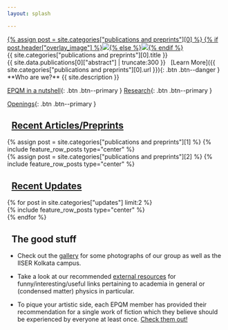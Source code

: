 ```yaml
---
layout: splash

---
```


<div class="home_banner_image">
<a href="{{ site.categories["publications and preprints"][0].url }}">
{% assign post = site.categories["publications and preprints"][0] %}
{% if post.header["overlay_image"] %}<img src="{{ post.header["overlay_image"] }}">{% else %}<img src="{{ post.header["image"] }}">{% endif %}
</a>
</div>

<div class="home__column__main" markdown=1>
 <div class="home__column_skewed" markdown=1>
  <div class="home__banner__title" markdown=1>
  {{ site.categories["publications and preprints"][0].title }}
  </div> 
  <span class="home__banner__abstract" markdown=1> 
  {{ site.data.publications[0]["abstract"] | truncate:300 }}
  </span> &nbsp;&nbsp;[Learn More]({{ site.categories["publications and preprints"][0].url }}){: .btn .btn--danger }
 </div>
 <div class="home__column_skewed" markdown=1>
  **Who are we?**
  <span class="epqm_description">{{ site.description }}</span>

  [EPQM in a nutshell](/about/#what-is-epqm){: .btn .btn--primary }
  [Research](/research/#overview-of-our-research){: .btn .btn--primary }

  [Openings](/about/#openings){: .btn .btn--primary }
 </div>
</div>


## <i class="fas fa-bookmark"></i>&nbsp;&nbsp;[Recent Articles/Preprints](/posts/)
<div class="home__column__main" markdown=1>
 <div class="home__column" markdown=1>
 {% assign post = site.categories["publications and preprints"][1] %}
 {% include feature_row_posts type="center" %}
 </div>
 <div class="home__column" markdown=1>
 {% assign post = site.categories["publications and preprints"][2] %}
 {% include feature_row_posts type="center" %}
 </div>
</div>

## <i class="fas fa-bolt"></i>&nbsp;&nbsp;[Recent Updates](/posts/)
<div class="home__column__main" markdown=1>
{% for post in site.categories["updates"] limit:2 %}
<div class="home__column" markdown=1>
{% include feature_row_posts type="center" %}
</div>
{% endfor %}
</div>

## <i class="fas fa-heart"></i>&nbsp;&nbsp;The good stuff

- Check out the [gallery](/gallery/) for some photographs of our group as well as the IISER Kolkata campus.

- Take a look at our recommended [external resources](/external-resources/) for funny/interesting/useful links pertaining to academia in general or (condensed matter) physics in particular.

- To pique your artistic side, each EPQM member has provided their recommendation for a single work of fiction which they believe should be experienced by everyone at least once. [Check them out!](/fiction-recommendations/)
